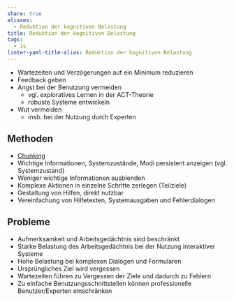 ```yaml
---
share: true
aliases:
  - Reduktion der kognitiven Belastung
title: Reduktion der kognitiven Belastung
tags:
  - is
linter-yaml-title-alias: Reduktion der kognitiven Belastung
---
```


- Wartezeiten und Verzögerungen auf ein Minimum reduzieren
- Feedback geben
- Angst bei der Benutzung vermeiden
	- vgl. exploratives Lernen in der ACT-Theorie
	- robuste Systeme entwickeln
- Wut vermeiden
	- insb. bei der Nutzung durch Experten

## Methoden
- [Chunking](docs/main/UI%20&%20UX/Interaktive%20Systeme/Entwurfsprinzipien/Chunking.md)
- Wichtige Informationen, Systemzustände, Modi persistent anzeigen (vgl. Systemzustand)
- Weniger wichtige Informationen ausblenden
- Komplexe Aktionen in einzelne Schritte zerlegen (Teilziele)
- Gestaltung von Hilfen, direkt nutzbar
- Vereinfachung von Hilfetexten, Systemausgaben und Fehlerdialogen

## Probleme
- Aufmerksamkeit und Arbeitsgedächtnis sind beschränkt
- Starke Belastung des Arbeitsgedächtnis bei der Nutzung interaktiver Systeme
- Hohe Belastung bei komplexen Dialogen und Formularen
- Ursprüngliches Ziel wird vergessen
- Wartezeiten führen zu Vergessen der Ziele und dadurch zu Fehlern
- Zu einfache Benutzungsschnittstellen können professionelle Benutzer/Experten einschränken
